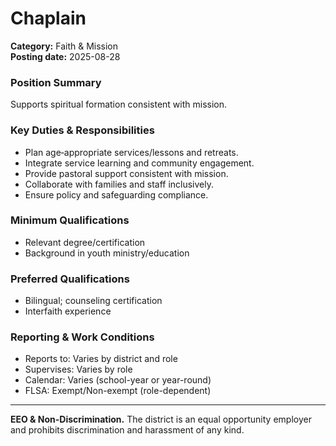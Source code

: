 # Chaplain

**Category:** Faith & Mission  
**Posting date:** 2025-08-28

### Position Summary

Supports spiritual formation consistent with mission.

### Key Duties & Responsibilities
- Plan age‑appropriate services/lessons and retreats.
- Integrate service learning and community engagement.
- Provide pastoral support consistent with mission.
- Collaborate with families and staff inclusively.
- Ensure policy and safeguarding compliance.

### Minimum Qualifications
- Relevant degree/certification
- Background in youth ministry/education

### Preferred Qualifications
- Bilingual; counseling certification
- Interfaith experience

### Reporting & Work Conditions
- Reports to: Varies by district and role
- Supervises: Varies by role
- Calendar: Varies (school-year or year-round)
- FLSA: Exempt/Non-exempt (role-dependent)

---
**EEO & Non-Discrimination.** The district is an equal opportunity employer and prohibits discrimination and harassment of any kind.
